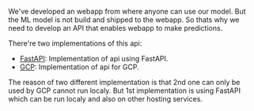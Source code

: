 We've developed an webapp from where anyone can use our model. But the ML model is not build and shipped to the webapp. So thats why we need to develop an API that enables webapp to make predictions.

There're two implementations of this api:
 - [FastAPI](FastAPI/): Implementation of api using FastAPI. 
 - [GCP](GCP/): Implementation of api for GCP.

The reason of two different implementation is that 2nd one can only be used by GCP cannot run localy. But 1st implementation is using FastAPI which can be run localy and also on other hosting services.
